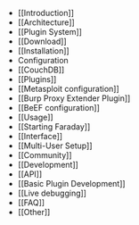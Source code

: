 * [[Introduction]]
* [[Architecture]]
* [[Plugin System]]
* [[Download]]
* [[Installation]]
* Configuration
 * [[CouchDB]]
 * [[Plugins]]
  * [[Metasploit configuration]]
  * [[Burp Proxy Extender Plugin]]
  * [[BeEF configuration]]
* [[Usage]]
 * [[Starting Faraday]]
 * [[Interface]]
 * [[Multi-User Setup]]
* [[Community]]
* [[Development]]
 * [[API]]
 * [[Basic Plugin Development]]
 * [[Live debugging]]
* [[FAQ]]
* [[Other]]
